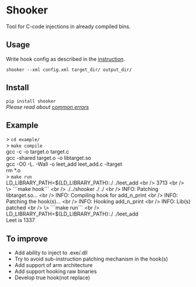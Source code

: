 # Shooker
Tool for C-code injections in already compiled bins.

## Usage
Write hook config as described in the [instruction](https://github.com/ReKreker/shooker/blob/master/docs/hooks%20xml.md).

```shooker --xml config.xml target_dir/ output_dir/```

## Install
```pip install shooker```<br />
*Please read about [common errors](https://github.com/ReKreker/shooker/blob/master/docs/common%20errors.md)*

## Example
\> ```cd example/``` <br />
\> ```make compile``` <br />
gcc -c -o target.o target.c <br />
gcc -shared target.o -o libtarget.so <br />
gcc -O0 -L. -Wall -o leet_add leet_add.c -ltarget <br />
rm *.o <br />
\> ```make run``` <br />
LD_LIBRARY_PATH=${LD_LIBRARY_PATH}:./ ./leet_add <br />
3713 <br />
\> ```make hook``` <br />
./../shooker ./ ./ <br />
INFO: Patching libtarget.so... <br />
INFO: Compiling hook for add_n_print <br />
INFO: Patching the hook(s)... <br />
INFO: Hooking add_n_print <br />
INFO: Lib(s) patched <br />
\> ```make run``` <br />
LD_LIBRARY_PATH=${LD_LIBRARY_PATH}:./ ./leet_add <br />
Leet is 1337 <br />

## To improve
- Add ability to inject to .exe/.dll
- Try to avoid sub-instruction patching mechanism in the hook(s)
- Add support of arm architecture
- Add support hooking raw binaries
- Develop true hook(not replace)
